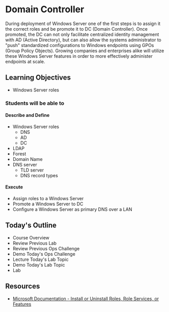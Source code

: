 # Domain Controller

During deployment of Windows Server one of the first steps is to assign it the correct roles and be promote it to DC (Domain Controller). Once promoted, the DC can not only facilitate centralized identity management with AD (Active Directory), but can also allow the systems administrator to "push" standardized configurations to Windows endpoints using GPOs (Group Policy Objects). Growing companies and enterprises alike will utilize these Windows Server features in order to more effectively administer endpoints at scale.

## Learning Objectives

- Windows Server roles

### Students will be able to

#### Describe and Define

- Windows Server roles
  - DNS
  - AD
  - DC
- LDAP
- Forest
- Domain Name
- DNS server
  - TLD server
  - DNS record types

#### Execute

- Assign roles to a Windows Server
- Promote a Windows Server to DC
- Configure a Windows Server as primary DNS over a LAN

## Today's Outline

- Course Overview
- Review Previous Lab
- Review Previous Ops Challenge
- Demo Today's Ops Challenge
- Lecture Today's Lab Topic
- Demo Today's Lab Topic
- Lab

## Resources

- [Microsoft Documentation - Install or Uninstall Roles, Role Services, or Features](https://docs.microsoft.com/en-us/windows-server/administration/server-manager/install-or-uninstall-roles-role-services-or-features)
